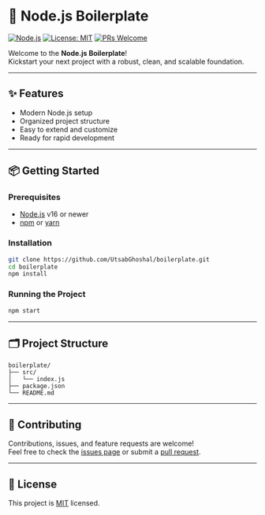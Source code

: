 # 🚀 Node.js Boilerplate

[![Node.js](https://img.shields.io/badge/Node.js-%3E%3D16.0.0-green.svg)](https://nodejs.org/)
[![License: MIT](https://img.shields.io/badge/License-MIT-blue.svg)](LICENSE)
[![PRs Welcome](https://img.shields.io/badge/PRs-welcome-brightgreen.svg)](https://github.com/UtsabGhoshal/boilerplate/pulls)

Welcome to the **Node.js Boilerplate**!  
Kickstart your next project with a robust, clean, and scalable foundation.

---

## ✨ Features

- Modern Node.js setup
- Organized project structure
- Easy to extend and customize
- Ready for rapid development

---

## 📦 Getting Started

### Prerequisites

- [Node.js](https://nodejs.org/) v16 or newer
- [npm](https://www.npmjs.com/) or [yarn](https://yarnpkg.com/)

### Installation

```bash
git clone https://github.com/UtsabGhoshal/boilerplate.git
cd boilerplate
npm install
```

### Running the Project

```bash
npm start
```

---

## 🗂️ Project Structure

```
boilerplate/
├── src/
│   └── index.js
├── package.json
└── README.md
```

---

## 🤝 Contributing

Contributions, issues, and feature requests are welcome!  
Feel free to check the [issues page](https://github.com/UtsabGhoshal/boilerplate/issues) or submit a [pull request](https://github.com/UtsabGhoshal/boilerplate/pulls).

---

## 📄 License

This project is [MIT](LICENSE) licensed.
